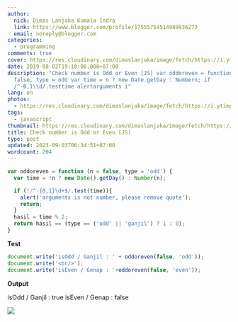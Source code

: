 ```yaml
---
author:
  nick: Dimas Lanjaka Kumala Indra
  link: https://www.blogger.com/profile/17555754514989936273
  email: noreply@blogger.com
categories:
  - programming
comments: true
cover: https://res.cloudinary.com/dimaslanjaka/image/fetch/https://i.ytimg.com/vi/jFazrvLodrA/maxresdefault.jpg
date: 2019-08-02T19:10:00.000+07:00
description: "Check number is Odd or Even [JS] var oddoreven = function n =
  false, type = odd var time = n ? new Date.getDay : Numbern; if
  /^-0,1\\d/.testtime alertarguments i"
lang: en
photos:
  - https://res.cloudinary.com/dimaslanjaka/image/fetch/https://i.ytimg.com/vi/jFazrvLodrA/maxresdefault.jpg
tags:
  - javascript
thumbnail: https://res.cloudinary.com/dimaslanjaka/image/fetch/https://i.ytimg.com/vi/jFazrvLodrA/maxresdefault.jpg
title: Check number is Odd or Even [JS]
type: post
updated: 2023-09-03T06:34:51+07:00
wordcount: 204
---
```


```js
var oddoreven = function (n = false, type = 'odd') {
  var time = !n ? new Date().getDay() : Number(n);

  if (!/^-{0,1}\d+$/.test(time)){
    alert('arguments is not number, please remove quote');
    return;
  }
  hasil = time % 2;
  return hasil == (type == ('odd' || 'ganjil') ? 1 : 0);
}
```

**Test**

```js
document.write('isOdd / Ganjil : ' + oddoreven(false, 'odd'));
document.write('<br/>');
document.write('isEven / Genap : '+oddoreven(false, 'even'));
```

**Output**


isOdd / Ganjil : true
isEven / Genap : false

[![](https://res.cloudinary.com/dimaslanjaka/image/fetch/https://i.ytimg.com/vi/jFazrvLodrA/maxresdefault.jpg)](https://res.cloudinary.com/dimaslanjaka/image/fetch/https://i.ytimg.com/vi/jFazrvLodrA/maxresdefault.jpg)